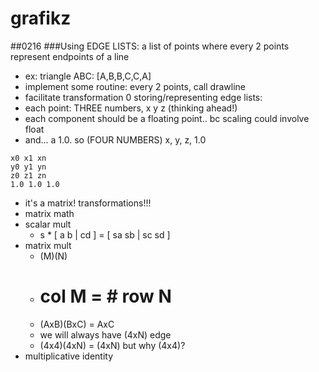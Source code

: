 # grafikz

##0216
###Using EDGE LISTS: a list of points where every 2 points represent endpoints of a line
- ex: triangle ABC: [A,B,B,C,C,A]
- implement some routine: every 2 points, call drawline
- facilitate transformation
0 storing/representing edge lists:
- each point: THREE numbers, x y z (thinking ahead!)
- each component should be a floating point.. bc scaling could involve float
- and... a 1.0. so (FOUR NUMBERS) x, y, z, 1.0
```
x0 x1 xn
y0 y1 yn
z0 z1 zn
1.0 1.0 1.0
```
- it's a matrix! transformations!!!  
- matrix math
- scalar mult
  - s * [ a b | cd ] = [ sa sb | sc sd ]
- matrix mult
  - (M)(N) 
  - # col M = # row N
  - (AxB)(BxC) = AxC
  - we will always have (4xN) edge
  - (4x4)(4xN) = (4xN) but why (4x4)?
- multiplicative identity

